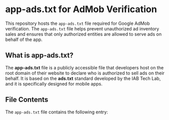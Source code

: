 # app-ads.txt for AdMob Verification

This repository hosts the `app-ads.txt` file required for Google AdMob verification. The `app-ads.txt` file helps prevent unauthorized ad inventory sales and ensures that only authorized entities are allowed to serve ads on behalf of the app.

## What is app-ads.txt?

The **app-ads.txt** file is a publicly accessible file that developers host on the root domain of their website to declare who is authorized to sell ads on their behalf. It is based on the **ads.txt** standard developed by the IAB Tech Lab, and it is specifically designed for mobile apps.

## File Contents

The `app-ads.txt` file contains the following entry:

